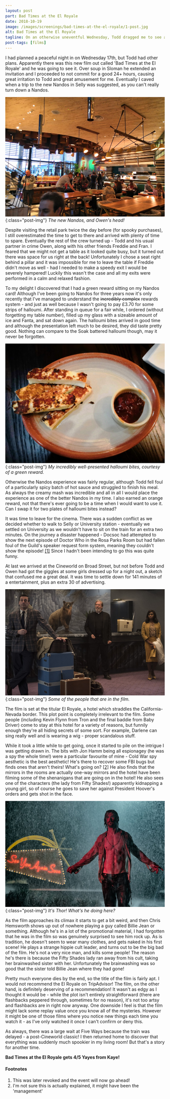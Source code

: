 ```yaml
---
layout: post
part: Bad Times at the El Royale
date: 2018-10-19
image: /images/screenings/bad-times-at-the-el-royale/1-post.jpg
alt: Bad Times at the El Royale
tagline: On an otherwise uneventful Wednesday, Todd dragged me to see a film about a hotel. I was immediately suspicious that this might actually be a fabled 'edgy film'. Was I right to be concerned or would this actually be a fantastic feature length episode of Four in a Bed?
post-tags: [films]
---
```


I had planned a peaceful night in on Wednesday 17th, but Todd had other plans. Apparently there was this new film out called 'Bad Times at the El Royale' and he was going to see it. Over soup in Sloman he extended an invitation and I proceeded to not commit for a good 24+ hours, causing great irritation to Todd and great amusement for me. Eventually I caved when a trip to the new Nandos in Selly was suggested, as you can't really turn down a Nandos.

![Nandos](/images/screenings/bad-times-at-the-el-royale/2.jpg){:class="post-img"}
*The new Nandos, and Owen's head!*

Despite visiting the retail park twice the day before (for spooky purchases), I still overestimated the time to get to there and arrived with plenty of time to spare. Eventually the rest of the crew turned up - Todd and his usual partner in crime Owen, along with his other friends Freddie and Fran. I feared that we might not get a table as it looked quite busy, but it turned out there was space for us right at the back! Unfortunately I chose a seat right behind a pillar and it was impossible for me to leave the table if Freddie didn't move as well - had I needed to make a speedy exit I would be severely hampered! Luckily this wasn't the case and all my exits were performed in a calm and relaxed fashion.

To my delight I discovered that I had a green reward sitting on my Nandos card! Although I've been going to Nandos for three years now it's only recently that I've managed to understand the ~~incredibly complex~~ rewards system - and just as well because I wasn't going to pay £3.70 for some strips of halloumi. After standing in queue for a fair while, I ordered (without forgetting my table number), filled up my glass with a sizeable amount of ice and Fanta, and sat down again. The halloumi bites arrived in good time and although the presentation left much to be desired, they did taste pretty good. Nothing can compare to the Soak battered halloumi though, may it never be forgotten.

![Halloumi](/images/screenings/bad-times-at-the-el-royale/3.jpg){:class="post-img"}
*My incredibly well-presented halloumi bites, courtesy of a green reward.*

Otherwise the Nandos experience was fairly regular, although Todd fell foul of a particularly spicy batch of hot sauce and struggled to finish his meal. As always the creamy mash was incredible and all in all I would place the experience as one of the better Nandos in my time. I also earned an orange reward, not that there's ever going to be a time when I would want to use it. Can I swap it for two plates of halloumi bites instead?

It was time to leave for the cinema. There was a sudden conflict as we decided whether to walk to Selly or University station - eventually we settled on University as we wouldn't have to sit on the train for an extra two minutes. On the journey a disaster happened - Docsoc had attempted to show the next episode of Doctor Who in the Rosa Parks Room but had fallen foul of the Guild's speaker request form system, meaning they couldn't show the episode! [\[1\]](#footnotes) Since I hadn't been intending to go this was quite funny.

At last we arrived at the Cineworld on Broad Street, but not before Todd and Owen had got the giggles at some girls dressed up for a night out, a sketch that confused me a great deal. It was time to settle down for 141 minutes of a entertainment, plus an extra 30 of advertising.

![The film](/images/screenings/bad-times-at-the-el-royale/4.jpg){:class="post-img"}
*Some of the people that are in the film.*

The film is set at the titular El Royale, a hotel which straddles the California-Nevada border. This plot point is completely irrelevant to the film. Some people (including Kevin Flynn from Tron and the final baddie from Baby Driver) come to stay at this hotel for a variety of reasons, but funnily enough they're all hiding secrets of some sort. For example, Darlene can sing really well and is wearing a wig - proper scandalous stuff.

While it took a little while to get going, once it started to pile on the intrigue I was getting drawn in. The bits with Jon Hamm being all espionagey (he was a spy the whole time!) were a particular favourite of mine - Cold War spy aesthetic is the best aesthetic! He's there to recover some FBI bugs but finds ones that aren't theirs! What's going on? [\[2\]](#footnotes) He also finds that the mirrors in the rooms are actually one-way mirrors and the hotel have been filming some of the shenanigans that are going on in the hotel! He also sees one of the characters (the lady from Fifty Shades!) apparently kidnapping a young girl, so of course he goes to save her against President Hoover's orders and gets shot in the face.

![Thor shows up](/images/screenings/bad-times-at-the-el-royale/5.jpg){:class="post-img"}
*It's Thor! What's he doing here?*

As the film approaches its climax it starts to get a bit weird, and then Chris Hemsworth shows up out of nowhere playing a guy called Billie Jean or something. Although he's in a lot of the promotional material, I had forgotten that he was in the film so was genuinely surprised to see him rock up. As is tradition, he doesn't seem to wear many clothes, and gets naked in his first scene! He plays a strange hippie cult leader, and turns out to be the big bad of the film. He's not a very nice man, and kills some people! The reason he's there is because the Fifty Shades lady ran away from his cult, taking her brainwashed sister with her. Unfortunately the brainwashing was so good that the sister told Billie Jean where they had gone!

Pretty much everyone dies by the end, so the title of the film is fairly apt. I would not recommend the El Royale on TripAdvisor! The film, on the other hand, is definitely deserving of a recommendation! It wasn't as edgy as I thought it would be - while the plot isn't entirely straightforward (there are flashbacks peppered through, sometimes for no reason), it's not too artsy and flashbacks are in right now anyway. One downside I feel is that the film might lack some replay value once you know all of the mysteries. However it might be one of those films where you notice new things each time you watch it - as I've only watched it once I can't confirm or deny this.

As always, there was a large wait at Five Ways because the train was delayed - a post-Cineworld classic! I then returned home to discover that everything was suddenly much spookier in my living room! But that's a story for another time.

**Bad Times at the El Royale gets 4/5 Yayes from Kaye!**

#### Footnotes

1. This was later revoked and the event will now go ahead!
2. I'm not sure this is actually explained, it might have been the 'management'
